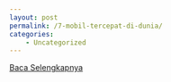 ```yaml
---
layout: post
permalink: /7-mobil-tercepat-di-dunia/
categories:
    - Uncategorized
---
```


[Baca Selengkapnya](/06)